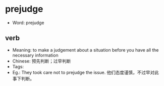 # prejudge

- Word: prejudge

## verb

- Meaning: to make a judgement about a situation before you have all the necessary information
- Chinese: 预先判断；过早判断
- Tags: 
- Eg.: They took care not to prejudge the issue. 他们态度谨慎，不过早对此事下判断。

